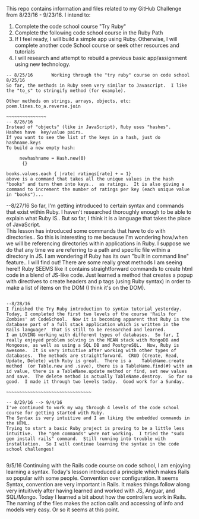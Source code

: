 This repo contains information and files related to my GitHub Challenge from 8/23/16 - 9/23/16.
I intend to:
1.  Complete the code school course "Try Ruby"
2.  Complete the following code school course in the Ruby Path
3.  If I feel ready, I will build a simple app using Ruby. Otherwise, I will complete another code School course or seek other resources and tutorials
4.  I will research and attempt to rebuild a previous basic app/assignment using new technology.  



~~~~~~~~~~~~~~~~
-- 8/25/16       Working through the "try ruby" course on code school 8/25/16
So far, the methods in Ruby seem very similar to Javascript.  I like the "to_s" to stringify method (for example).

Other methods on strings, arrays, objects, etc:  
poem.lines.to_a.reverse.join   

~~~~~~~~~~~~~~~
-- 8/26/16
Instead of "objects" (like in JavaScript), Ruby uses "hashes".
Hashes have  key/value pairs.  
If you want to see the list of the keys in a hash, just do hashname.keys
To build a new empty hash:  

     newhashname = Hash.new(0)
      {}

books.values.each { |rate| ratings[rate] + = 1}
above is a command that takes all the unique values in the hash "books" and turn them into keys..  as ratings.  It is also giving a command to increment the number of ratings per key (each unique value in "books")...
~~~~~~~~~~~~~~~~~

--8/27/16
So far, I'm getting introduced to certain syntax and commands that exist within Ruby.  I haven't researched thoroughly enough to be able to explain what Ruby IS..  But so far, I think it is a language that takes the place of JavaScript.  
This lesson has introduced some commands that have to do with directories..  So this is interesting to me because I'm wondering how/when we will be referencing directories within applications in Ruby.  I suppose we do that any time we are referring to a path and specific file within a directory in JS. I am wondering if Ruby has its own "built in command line" feature..
I will find out!
There are some really great methods I am seeing here!!  Ruby SEEMS like it contains straightforward commands to create html code in a blend of JS-like code.  Just learned a method that creates a popup with directives to create headers and p tags (using Ruby syntax) in order to make a list of items on the DOM (I think it's on the DOM).

~~~~~~~~~~~~~~~~~~~~~~~~~~~~~~~~~~~~~

--8/28/16
I finished the Try Ruby introduction to syntax tutorial yesterday. Today, I completed the first two levels of the course 'Rails for Zombies' at CodeSchool.  Now it is becoming apparent that Ruby is the database part of a full stack application which is written in the Rails language?  That is still to be researched and learned.
I am LOVING working with different types of databases.  So far, I really enjoyed problem solving in the MEAN stack with MongoDB and Mongoose, as well as using a SQL DB and PostgreSQL.  Now, Ruby is awesome.  It is very intuitive after working with other types of databases.  The methods are straightforward.  CRUD (Create, Read, Update, Delete) with Ruby is great.  There is a    TableName.create method  (or Table.new and .save), there is a TableName.find(#) with an id value, there is a TableName.update method or find, set new values and save.  The delete method is actually TableName.destroy.  So far so good.  I made it through two levels today.  Good work for a Sunday.  

~~~~~~~~~~~~~~~~~~~~~~~~~~~~~~~~

-- 8/29/16 --> 9/4/16
I've continued to work my way through 4 levels of the code school course for getting started with Ruby.  
The Syntax is very intuitive and I am liking the embedded commands in the HTML.  
Trying to start a basic Ruby project is proving to be a little less intuitive.  The "gem commands" were not working.  I tried the "sudo gem install rails" command.  Still running into trouble with installation.  So I will continue learning the syntax in the code school challenges!


~~~~~~~~~~~~~~~~~~~~~~~~~~~~~~~~~~~~~~~
9/5/16
Continuing with the Rails code course on code school, I am enjoying learning a syntax.  Today's lesson introduced a principle which makes Rails so popular with some people.  Convention over configuration.  It seems Syntax, convention are very important in Rails.  It makes things follow along very intuitively after having learned and worked with JS, Anguar, and SQL/Mongo.  Today I learned a bit about how the controllers work in Rails.  The naming of the files makes the action calls and accessing of info and models very easy.  Or so it seems at this point. 

